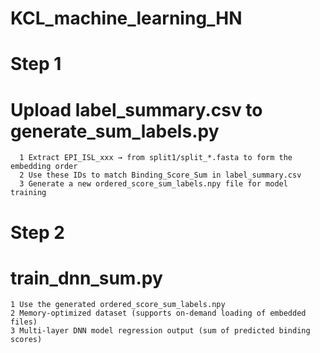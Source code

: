 # KCL_machine_learning_HN

# Step 1
# Upload label_summary.csv to generate_sum_labels.py
      1️ Extract EPI_ISL_xxx → from split1/split_*.fasta to form the embedding order
      2️ Use these IDs to match Binding_Score_Sum in label_summary.csv
      3 Generate a new ordered_score_sum_labels.npy file for model training

# Step 2
# train_dnn_sum.py

    1 Use the generated ordered_score_sum_labels.npy
    2 Memory-optimized dataset (supports on-demand loading of embedded files)
    3 Multi-layer DNN model regression output (sum of predicted binding scores)
